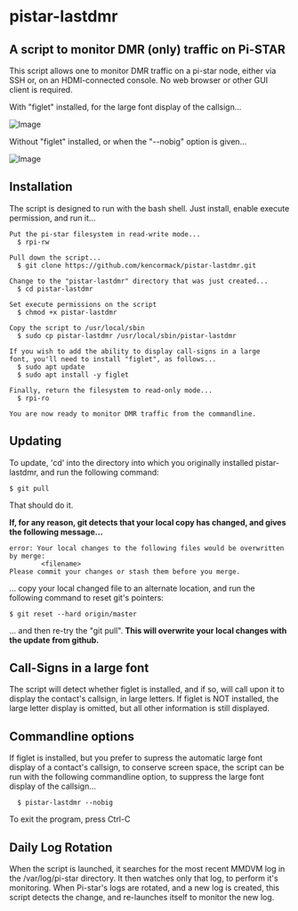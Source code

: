 # pistar-lastdmr
## A script to monitor DMR (only) traffic on Pi-STAR

This script allows one to monitor DMR traffic on a pi-star node, either via SSH or, on an HDMI-connected console.
No web browser or other GUI client is required.

With "figlet" installed, for the large font display of the callsign...

![Image](https://raw.githubusercontent.com/kencormack/pistar-lastdmr/master/with-figlet.jpg)

Without "figlet" installed, or when the "--nobig" option is given...

![Image](https://raw.githubusercontent.com/kencormack/pistar-lastdmr/master/without-figlet.jpg)

## Installation

The script is designed to run with the bash shell.  Just install, enable execute permission, and run it...
```
Put the pi-star filesystem in read-write mode...
  $ rpi-rw

Pull down the script...
  $ git clone https://github.com/kencormack/pistar-lastdmr.git

Change to the "pistar-lastdmr" directory that was just created...
  $ cd pistar-lastdmr

Set execute permissions on the script
  $ chmod +x pistar-lastdmr

Copy the script to /usr/local/sbin
  $ sudo cp pistar-lastdmr /usr/local/sbin/pistar-lastdmr

If you wish to add the ability to display call-signs in a large
font, you'll need to install "figlet", as follows...
  $ sudo apt update
  $ sudo apt install -y figlet

Finally, return the filesystem to read-only mode...
  $ rpi-ro

You are now ready to monitor DMR traffic from the commandline.
```

## Updating

To update, 'cd' into the directory into which you originally installed pistar-lastdmr, and run the following command:
```
$ git pull
```
That should do it.

**If, for any reason, git detects that your local copy has changed, and gives the following message...**
```
error: Your local changes to the following files would be overwritten by merge:
        <filename>
Please commit your changes or stash them before you merge.
```
... copy your local changed file to an alternate location, and run the following command to reset git's pointers:
```
$ git reset --hard origin/master
```
... and then re-try the "git pull".  **This will overwrite your local changes with the update from github.**

## Call-Signs in a large font

The script will detect whether figlet is installed, and if so, will call upon it to display the contact's
callsign, in large letters.  If figlet is NOT installed, the large letter display is omitted, but all other
information is still displayed.

## Commandline options

If figlet is installed, but you prefer to supress the automatic large font display of a contact's callsign,
to conserve screen space, the script can be run with the following commandline option, to suppress the
large font display of the callsign...
```
  $ pistar-lastdmr --nobig
```

To exit the program, press Ctrl-C

## Daily Log Rotation

When the script is launched, it searches for the most recent MMDVM log in the /var/log/pi-star directory.
It then watches only that log, to perform it's monitoring.  When Pi-star's logs are rotated, and a new log
is created, this script detects the change, and re-launches itself to monitor the new log.